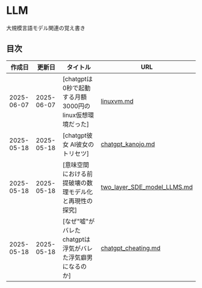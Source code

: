 # LLM
大規模言語モデル関連の覚え書き

## 目次

| 作成日 | 更新日 | タイトル | URL |
|--------|--------|---------|-----|
| 2025-06-07 | 2025-06-07 | [chatgptは0秒で起動する月額3000円のlinux仮想環境だった] | [linuxvm.md](linuxvm.md) |
| 2025-05-18 | 2025-05-18 | [chatgpt彼女 AI彼女のトリセツ] | [chatgpt_kanojo.md](chatgpt_kanojo.md) |
| 2025-05-18 | 2025-05-18 | [意味空間における前提破壊の数理モデル化と再現性の探究] | [two_layer_SDE_model_LLMS.md](two_layer_SDE_model_LLMS.md) |
| 2025-05-18 | 2025-05-18 | [なぜ"嘘"がバレたchatgptは浮気がバレた浮気癖男になるのか] | [chatgpt_cheating.md](chatgpt_cheating.md) |
